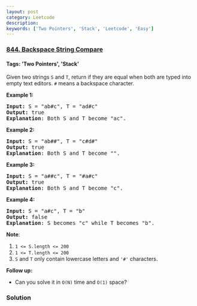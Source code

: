 ```yaml
---
layout: post
category: Leetcode
description: 
keywords: ['Two Pointers', 'Stack', 'Leetcode', 'Easy']
---
```

### [844. Backspace String Compare](https://leetcode.com/problems/backspace-string-compare)

#### Tags: 'Two Pointers', 'Stack'

<div class="content__u3I1 question-content__JfgR"><div><p>Given two strings <code>S</code> and <code>T</code>, return if they are equal when both are typed into empty text editors. <code>#</code> means a backspace character.</p>
<div>
<p><strong>Example 1:</strong></p>
<pre><strong>Input: </strong>S = <span id="example-input-1-1">"ab#c"</span>, T = <span id="example-input-1-2">"ad#c"</span>
<strong>Output: </strong><span id="example-output-1">true
</span><span><strong>Explanation</strong>: Both S and T become "ac".</span>
</pre>
<div>
<p><strong>Example 2:</strong></p>
<pre><strong>Input: </strong>S = <span id="example-input-2-1">"ab##"</span>, T = <span id="example-input-2-2">"c#d#"</span>
<strong>Output: </strong><span id="example-output-2">true
</span><span><strong>Explanation</strong>: Both S and T become "".</span>
</pre>
<div>
<p><strong>Example 3:</strong></p>
<pre><strong>Input: </strong>S = <span id="example-input-3-1">"a##c"</span>, T = <span id="example-input-3-2">"#a#c"</span>
<strong>Output: </strong><span id="example-output-3">true
</span><span><strong>Explanation</strong>: Both S and T become "c".</span>
</pre>
<div>
<p><strong>Example 4:</strong></p>
<pre><strong>Input: </strong>S = <span id="example-input-4-1">"a#c"</span>, T = <span id="example-input-4-2">"b"</span>
<strong>Output: </strong><span id="example-output-4">false
</span><span><strong>Explanation</strong>: S becomes "c" while T becomes "b".</span>
</pre>
<p><span><strong>Note</strong>:</span></p>
<ol>
<li><code><span>1 &lt;= S.length &lt;= 200</span></code></li>
<li><code><span>1 &lt;= T.length &lt;= 200</span></code></li>
<li><span><code>S</code> and <code>T</code> only contain lowercase letters and <code>'#'</code> characters.</span></li>
</ol>
<p><strong>Follow up:</strong></p>
<ul>
<li>Can you solve it in <code>O(N)</code> time and <code>O(1)</code> space?</li>
</ul>
</div>
</div>
</div>
</div>
</div></div>

### Solution

